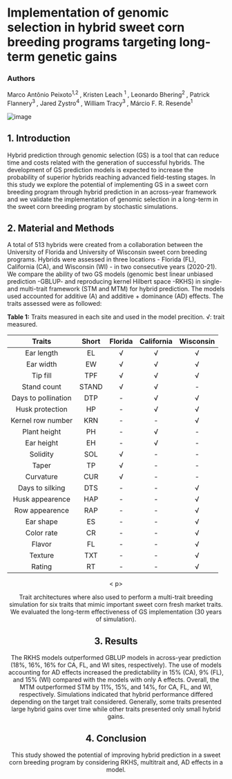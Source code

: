 # Implementation of genomic selection in hybrid sweet corn breeding programs targeting long-term genetic gains

### Authors
Marco Antônio Peixoto<sup>1,2 </sup>, Kristen Leach <sup>1 </sup>, Leonardo Bhering<sup>2 </sup>, Patrick Flannery<sup>3 </sup>, Jared Zystro<sup>4 </sup>, William Tracy<sup>3 </sup>, Márcio F. R. Resende<sup>1 </sup>


![image](https://user-images.githubusercontent.com/59318360/177633208-152de0c7-6e41-4b83-b1f9-d4292ff0d7a9.png)

## 1. Introduction

Hybrid prediction through genomic selection (GS) is a tool that can reduce time and costs related with the generation of successful hybrids. The development of GS prediction models is expected to increase the probability of superior hybrids reaching advanced field-testing stages. In this study we explore the potential of implementing GS in a sweet corn breeding program through hybrid prediction in an across-year framework and we validate the implementation of genomic selection in a long-term in the sweet corn breeding program by stochastic simulations.

## 2. Material and Methods

A total of 513 hybrids were created from a collaboration between the University of Florida and University of Wisconsin sweet corn breeding programs. Hybrids were assessed in three locations - Florida (FL), California (CA), and Wisconsin (WI) - in two consecutive years (2020-21). We compare the ability of two GS models (genomic best linear unbiased prediction -GBLUP- and reproducing kernel Hilbert space -RKHS) in single- and multi-trait framework (STM and MTM) for hybrid prediction. The models used accounted for additive (A) and additive + dominance (AD) effects. The traits assessed were as followed:

**Table 1:** Traits measured in each site and used in the model precition. √: trait measured.

<div align="center">
  
|        Traits        |  Short    |	Florida	 | California |	Wisconsin |
| :------------------: | :--------:| :-------: | :--------: | :-------: | 
| Ear length           |    EL     |	 √       |	 √        |   √       |
| Ear width            |    EW     |	 √       |   √        |	  √       |
| Tip fill             |    TPF    |	 √       |	 √        |	  √       |
| Stand count          |   STAND   |	 √       |	 √        |   -       |
| Days to pollination  |    DTP    |	 -       |	 √        |   √       |
| Husk protection      |    HP	   |   -       |	 √        |   √       |
| Kernel row number    |    KRN    |	 -       |	 -        |   √       | 
| Plant height         |    PH	   |   -       |	 √        |   -       |
| Ear height           |    EH     |	 -       |	 √        |   -       |
| Solidity             |    SOL    |	 √       |   -        |   -       |
| Taper                |    TP     |	 √       |   -        |   -       |
| Curvature            |    CUR    |	 √       |   -        |   -       |
| Days to silking      |    DTS    |	 -       |	 -        |	  √       |
| Husk appearence      |    HAP    |	 -       |   -        |	  √       |
| Row appearence       |    RAP    |	 -       |   -        |	  √       |  
| Ear shape            |    ES     |	 -       |	 -        |   √       |
| Color rate           |    CR	   |   -       |   -        |   √       |
| Flavor               |    FL     |	 -       |	 -        |   √       |
| Texture              |    TXT    |	 -       |   -        |  	√       |
| Rating               |    RT     |	 -       |   -        |   √       |

< p>


Trait architectures where also used to perform a multi-trait breeding simulation for six traits that mimic important sweet corn fresh market traits. We evaluated the long-term effectiveness of GS implementation (30 years of simulation). 

## 3. Results

The RKHS models outperformed GBLUP models in across-year prediction (18%, 16%, 16% for CA, FL, and WI sites, respectively). The use of models accounting for AD effects increased the predictability in 15% (CA), 9% (FL), and 15% (WI) compared with the models with only A effects. Overall, the MTM outperformed STM by 11%, 15%, and 14%, for CA, FL, and WI, respectively. Simulations indicated that hybrid performance differed depending on the target trait considered. Generally, some traits presented large hybrid gains over time while other traits presented only small hybrid gains. 


## 4. Conclusion

This study showed the potential of improving hybrid prediction in a sweet corn breeding program by considering RKHS, multitrait and, AD effects in a model. 


